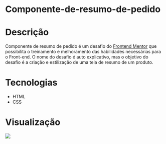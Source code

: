# Componente-de-resumo-de-pedido

# Descrição

<p> Componente de resumo de pedido é um desafio do <a href="">Frontend Mentor</a> que possibilita o treinamento e melhoramento das habilidades necessárias para o Front-end.
O nome do desafio é auto explicativo, mas o objetivo do desafio é a criação e estilização de uma tela de resumo de um produto. </p>

# Tecnologias
<ul>
  <li>HTML</li>
  <li>CSS</li>
</ul>

# Visualização

<img src="https://user-images.githubusercontent.com/99495540/153765482-eafea719-b16f-4538-acfa-87c6f117e23c.png">

